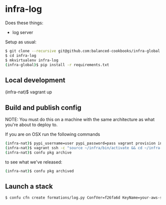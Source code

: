 # infra-log

Does these things:

- log server

Setup as usual:

```bash
$ git clone --recursive git@github.com:balanced-cookbooks/infra-global.git
$ cd infra-log
$ mkvirtualenv infra-log
(infra-global)$ pip install -r requirements.txt 
```

## Local development

(infra-nat)$ vagrant up

## Build and publish config

NOTE: You must do this on a machine with the same architecture as what you're about to deploy to.

If you are on OSX run the following commands

```bash
(infra-nat)$ pypi_username=user pypi_password=pass vagrant provision infra-log
(infra-nat)$ vagrant ssh -c "source ~/infra/bin/activate && cd ~/infra-log/ && confu pkg clean && confu pkg build"
(infra-nat)$ confu pkg archive
```

to see what we've released:

```bash
(infra-nat)$ confu pkg archived
```


## Launch a stack

```bash
$ confu cfn create formations/log.py ConfVer=f26fa6d KeyName=your-aws-ssh-key-name
```
